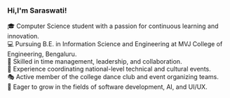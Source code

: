 ### Hi,I'm Saraswati!


🎓 Computer Science student with a passion for continuous learning and innovation.<br/>
💻 Pursuing B.E. in Information Science and Engineering at MVJ College of Engineering, Bengaluru.<br/>
🔧 Skilled in time management, leadership, and collaboration.<br/>
📌 Experience coordinating national-level technical and cultural events.<br/>
🎭 Active member of the college dance club and event organizing teams.<br/>
🌱 Eager to grow in the fields of software development, AI, and UI/UX.<br/>


